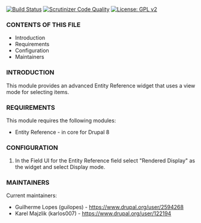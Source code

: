 [![Build Status](https://travis-ci.org/guiajlopes/entityreference_rendered_widget.svg?branch=8.x-1.x)](https://travis-ci.org/guiajlopes/entityreference_rendered_widget)
[![Scrutinizer Code Quality](https://scrutinizer-ci.com/g/guiajlopes/entityreference_rendered_widget/badges/quality-score.png?b=8.x-1.x)](https://scrutinizer-ci.com/g/guiajlopes/entityreference_rendered_widget/?branch=8.x-1.x)
[![License: GPL v2](https://img.shields.io/badge/License-GPL%20v2-blue.svg)](https://www.gnu.org/licenses/old-licenses/gpl-2.0.en.html)

### CONTENTS OF THIS FILE

 * Introduction
 * Requirements
 * Configuration
 * Maintainers

### INTRODUCTION

This module provides an advanced Entity Reference widget that uses a
view mode for selecting items.

### REQUIREMENTS

This module requires the following modules:
  * Entity Reference - in core for Drupal 8

### CONFIGURATION

1) In the Field UI for the Entity Reference field select "Rendered Display" as
the widget and select Display mode.

### MAINTAINERS

Current maintainers:
  * Guilherme Lopes (guilopes) - https://www.drupal.org/user/2594268
  * Karel Majzlik (karlos007) - https://www.drupal.org/user/122194